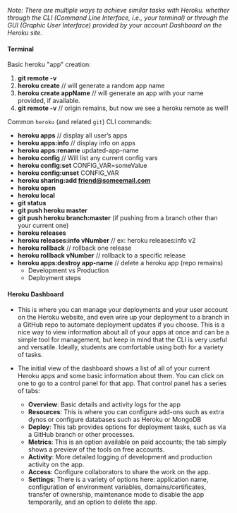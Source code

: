 
*Note: There are multiple ways to achieve similar tasks with Heroku. whether through the CLI (Command Line Interface, i.e., your terminal) or through the GUI (Graphic User Interface) provided by your account Dashboard on the Heroku site.*

#### Terminal

Basic heroku "app" creation:

1. **git remote -v**
2. **heroku create** // will generate a random app name
3. **heroku create appName** // will generate an app with your name provided, if available.
4. **git remote -v** // origin remains, but now we see a heroku remote as well!

Common `heroku` (and related `git`) CLI commands:

* **heroku apps** // display all user’s apps
* **heroku apps:info** // display info on apps
* **heroku apps:rename** updated-app-name
* **heroku config** // Will list any current config vars
* **heroku config:set** CONFIG_VAR=someValue
* **heroku config:unset** CONFIG_VAR
* **heroku sharing:add friend@someemail.com**
* **heroku open**
* **heroku local**
* **git status**
* **git push heroku master**
* **git push heroku branch:master** (if pushing from a branch other than your current one)
* **heroku releases**
* **heroku releases:info vNumber** // ex: heroku releases:info v2
* **heroku rollback**  // rollback one release
* **heroku rollback vNumber** // rollback to a specific release
* **heroku apps:destroy app-name** // delete a heroku app (repo remains)
    * Development vs Production
    * Deployment steps

#### Heroku Dashboard

- This is where you can manage your deployments and your user account on the Heroku website, and even wire up your deployment to a branch in a GitHub repo to automate deployment updates if you choose. This is a nice way to view information about all of your apps at once and can be a simple tool for management, but keep in mind that the CLI is very useful and versatile. Ideally, students are comfortable using both for a variety of tasks.

- The initial view of the dashboard shows a list of all of your current Heroku apps and some basic information about them. You can click on one to go to a control panel for that app. That control panel has a series of tabs:
    - **Overview**: Basic details and activity logs for the app
    - **Resources**: This is where you can configure add-ons such as extra dynos or configure databases such as Heroku or MongoDB
    - **Deploy**: This tab provides options for deployment tasks, such as via a GitHub branch or other processes.
    - **Metrics**: This is an option available on paid accounts; the tab simply shows a preview of the tools on free accounts.
    - **Activity**: More detailed logging of development and production activity on the app.
    - **Access**: Configure collaborators to share the work on the app.
    - **Settings**: There is a variety of options here: application name, configuration of environment variables, domains/certificates, transfer of ownership, maintenance mode to disable the app temporarily, and an option to delete the app.
